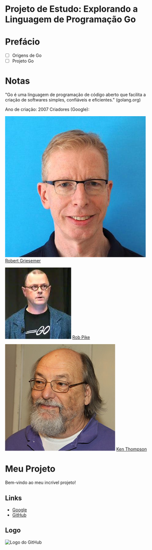 # Projeto de Estudo: Explorando a Linguagem de Programação Go

# Prefácio
- [ ] Origens de Go
- [ ] Projeto Go

# Notas

"Go é uma linguagem de programação de código aberto que facilita a criação de softwares simples, confiáveis e eficientes." (golang.org)

Ano de criação: 2007
Criadores (Google): 

![Robert Griesemer](robert_griesemer.jpeg)
[Robert Griesemer](https://github.com/griesemer)

![Rob Pike](rob_pike.jpeg)
[Rob Pike](https://github.com/robpike)

![Ken Thompson](ken_thompson.jpg)
[Ken Thompson](https://pt.wikipedia.org/wiki/Ken_Thompson)


# Meu Projeto

Bem-vindo ao meu incrível projeto!

## Links

- [Google](https://www.google.com)
- [GitHub](https://www.github.com)

## Logo

![Logo do GitHub](https://github.com/logos/github-logo.png)

